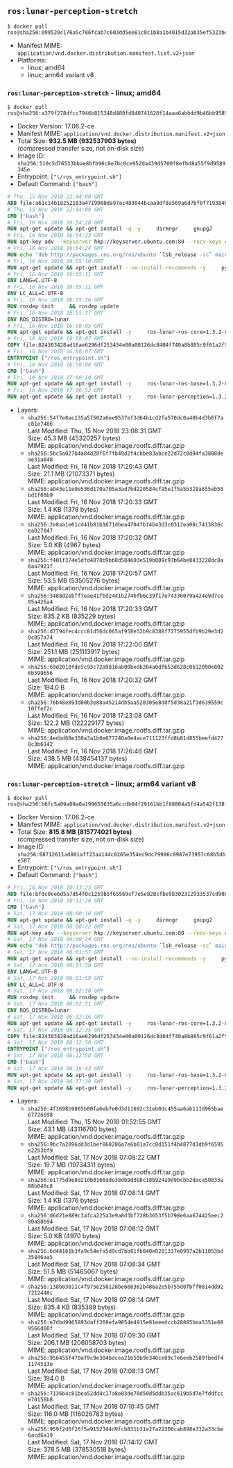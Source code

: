## `ros:lunar-perception-stretch`

```console
$ docker pull ros@sha256:099520c176a5c786fcab7c603dd5ee81c0c1b8a1b4015d32ab35ef5323beeb6a
```

-	Manifest MIME: `application/vnd.docker.distribution.manifest.list.v2+json`
-	Platforms:
	-	linux; amd64
	-	linux; arm64 variant v8

### `ros:lunar-perception-stretch` - linux; amd64

```console
$ docker pull ros@sha256:a379f278dfcc7946b815348d480fd840741620f14aaa6abbdd9b46bb9585b7f5
```

-	Docker Version: 17.06.2-ce
-	Manifest MIME: `application/vnd.docker.distribution.manifest.v2+json`
-	Total Size: **932.5 MB (932537903 bytes)**  
	(compressed transfer size, not on-disk size)
-	Image ID: `sha256:510c5d76533bbae8bfb96c8e7bc0ce952da439d5700f8efbd8a55f9d9589345e`
-	Entrypoint: `["\/ros_entrypoint.sh"]`
-	Default Command: `["bash"]`

```dockerfile
# Thu, 15 Nov 2018 22:44:00 GMT
ADD file:a61c14b18252183a4719980da97ac483044bcaa9df8a569a6d7bf0f719384b5e in / 
# Thu, 15 Nov 2018 22:44:09 GMT
CMD ["bash"]
# Fri, 16 Nov 2018 16:54:20 GMT
RUN apt-get update && apt-get install -q -y     dirmngr     gnupg2     lsb-release     && rm -rf /var/lib/apt/lists/*
# Fri, 16 Nov 2018 16:54:23 GMT
RUN apt-key adv --keyserver hkp://keyserver.ubuntu.com:80 --recv-keys 421C365BD9FF1F717815A3895523BAEEB01FA116
# Fri, 16 Nov 2018 16:54:24 GMT
RUN echo "deb http://packages.ros.org/ros/ubuntu `lsb_release -sc` main" > /etc/apt/sources.list.d/ros-latest.list
# Fri, 16 Nov 2018 16:55:10 GMT
RUN apt-get update && apt-get install --no-install-recommends -y     python-rosdep     python-rosinstall     python-vcstools     && rm -rf /var/lib/apt/lists/*
# Fri, 16 Nov 2018 16:55:11 GMT
ENV LANG=C.UTF-8
# Fri, 16 Nov 2018 16:55:11 GMT
ENV LC_ALL=C.UTF-8
# Fri, 16 Nov 2018 16:55:36 GMT
RUN rosdep init     && rosdep update
# Fri, 16 Nov 2018 16:55:37 GMT
ENV ROS_DISTRO=lunar
# Fri, 16 Nov 2018 16:58:05 GMT
RUN apt-get update && apt-get install -y     ros-lunar-ros-core=1.3.2-0*     && rm -rf /var/lib/apt/lists/*
# Fri, 16 Nov 2018 16:58:07 GMT
COPY file:824303428ad16ae6296df253434e00a00126dc8404f740a8b885c9f61a2f5fcb in / 
# Fri, 16 Nov 2018 16:58:07 GMT
ENTRYPOINT ["/ros_entrypoint.sh"]
# Fri, 16 Nov 2018 16:58:08 GMT
CMD ["bash"]
# Fri, 16 Nov 2018 17:00:10 GMT
RUN apt-get update && apt-get install -y     ros-lunar-ros-base=1.3.2-0*     && rm -rf /var/lib/apt/lists/*
# Fri, 16 Nov 2018 17:06:52 GMT
RUN apt-get update && apt-get install -y     ros-lunar-perception=1.3.2-0*     && rm -rf /var/lib/apt/lists/*
```

-	Layers:
	-	`sha256:54f7e8ac135a5f502a6ee9537ef3d64b1cd2fa570dc0a40b4d3b6f7ac81e7486`  
		Last Modified: Thu, 15 Nov 2018 23:08:31 GMT  
		Size: 45.3 MB (45320257 bytes)  
		MIME: application/vnd.docker.image.rootfs.diff.tar.gzip
	-	`sha256:5bc5a027b4a84d28f6f7fb49d2f4cbbe83abce22d72c0d94fa3808deae31a648`  
		Last Modified: Fri, 16 Nov 2018 17:20:43 GMT  
		Size: 21.1 MB (21073371 bytes)  
		MIME: application/vnd.docker.image.rootfs.diff.tar.gzip
	-	`sha256:a043e11e0e536d170a705a3ad7bd220584cf95e1f5a5b328a655eb55bd1f60b9`  
		Last Modified: Fri, 16 Nov 2018 17:20:33 GMT  
		Size: 1.4 KB (1378 bytes)  
		MIME: application/vnd.docker.image.rootfs.diff.tar.gzip
	-	`sha256:2e8aa1e61cd41b81b1671dbea4704fb14b43d3c0312ea08c7413836cea027047`  
		Last Modified: Fri, 16 Nov 2018 17:20:32 GMT  
		Size: 5.0 KB (4967 bytes)  
		MIME: application/vnd.docker.image.rootfs.diff.tar.gzip
	-	`sha256:f401f374e5dfd4878b9bb8d584603e519b009c97b64be8433228dc8a6aa7921f`  
		Last Modified: Fri, 16 Nov 2018 17:20:57 GMT  
		Size: 53.5 MB (53505276 bytes)  
		MIME: application/vnd.docker.image.rootfs.diff.tar.gzip
	-	`sha256:3488d2ebff7eae41fbd2441b274bfb6c39f17e74336079a424e9d7ce85a426a4`  
		Last Modified: Fri, 16 Nov 2018 17:20:33 GMT  
		Size: 835.2 KB (835229 bytes)  
		MIME: application/vnd.docker.image.rootfs.diff.tar.gzip
	-	`sha256:d7794fec4ccc81d56dc065af958e32b9c8388f7275955dfb9b29e3d20c857a74`  
		Last Modified: Fri, 16 Nov 2018 17:22:00 GMT  
		Size: 251.1 MB (251113917 bytes)  
		MIME: application/vnd.docker.image.rootfs.diff.tar.gzip
	-	`sha256:69d2010fde5c93c72a9816ab00bedb264a0dfb53d628c0b12090e8026b599656`  
		Last Modified: Fri, 16 Nov 2018 17:20:32 GMT  
		Size: 194.0 B  
		MIME: application/vnd.docker.image.rootfs.diff.tar.gzip
	-	`sha256:76b48e893d80b3e88a45214db5aa520305e8ddf5d38a21f3d639559c10ffef2c`  
		Last Modified: Fri, 16 Nov 2018 17:23:08 GMT  
		Size: 122.2 MB (122229177 bytes)  
		MIME: application/vnd.docker.image.rootfs.diff.tar.gzip
	-	`sha256:4edbd68e350a3a1b0e077240a0e4ace711123ffd8b81d855beefd4278c3b6142`  
		Last Modified: Fri, 16 Nov 2018 17:26:46 GMT  
		Size: 438.5 MB (438454137 bytes)  
		MIME: application/vnd.docker.image.rootfs.diff.tar.gzip

### `ros:lunar-perception-stretch` - linux; arm64 variant v8

```console
$ docker pull ros@sha256:b6fc5a09a09a0a199655635a6ccdb04f29161bb1f88804a5fd4a542f138f8f58
```

-	Docker Version: 17.06.2-ce
-	Manifest MIME: `application/vnd.docker.distribution.manifest.v2+json`
-	Total Size: **815.8 MB (815774021 bytes)**  
	(compressed transfer size, not on-disk size)
-	Image ID: `sha256:08712611ad801aff23aa144c0265e354ec9dc79986c0987e73957c68b5dbe507`
-	Entrypoint: `["\/ros_entrypoint.sh"]`
-	Default Command: `["bash"]`

```dockerfile
# Fri, 16 Nov 2018 10:13:25 GMT
ADD file:bf8c0ee6d5a7d54f0c1259b5f65569cf7e5e828cfbe98302312933537cd9087e in / 
# Fri, 16 Nov 2018 10:13:26 GMT
CMD ["bash"]
# Sat, 17 Nov 2018 06:00:16 GMT
RUN apt-get update && apt-get install -q -y     dirmngr     gnupg2     lsb-release     && rm -rf /var/lib/apt/lists/*
# Sat, 17 Nov 2018 06:00:22 GMT
RUN apt-key adv --keyserver hkp://keyserver.ubuntu.com:80 --recv-keys 421C365BD9FF1F717815A3895523BAEEB01FA116
# Sat, 17 Nov 2018 06:00:24 GMT
RUN echo "deb http://packages.ros.org/ros/ubuntu `lsb_release -sc` main" > /etc/apt/sources.list.d/ros-latest.list
# Sat, 17 Nov 2018 06:01:57 GMT
RUN apt-get update && apt-get install --no-install-recommends -y     python-rosdep     python-rosinstall     python-vcstools     && rm -rf /var/lib/apt/lists/*
# Sat, 17 Nov 2018 06:01:58 GMT
ENV LANG=C.UTF-8
# Sat, 17 Nov 2018 06:01:59 GMT
ENV LC_ALL=C.UTF-8
# Sat, 17 Nov 2018 06:02:50 GMT
RUN rosdep init     && rosdep update
# Sat, 17 Nov 2018 06:02:51 GMT
ENV ROS_DISTRO=lunar
# Sat, 17 Nov 2018 06:12:16 GMT
RUN apt-get update && apt-get install -y     ros-lunar-ros-core=1.3.2-0*     && rm -rf /var/lib/apt/lists/*
# Sat, 17 Nov 2018 06:12:35 GMT
COPY file:824303428ad16ae6296df253434e00a00126dc8404f740a8b885c9f61a2f5fcb in / 
# Sat, 17 Nov 2018 06:12:50 GMT
ENTRYPOINT ["/ros_entrypoint.sh"]
# Sat, 17 Nov 2018 06:12:50 GMT
CMD ["bash"]
# Sat, 17 Nov 2018 06:16:43 GMT
RUN apt-get update && apt-get install -y     ros-lunar-ros-base=1.3.2-0*     && rm -rf /var/lib/apt/lists/*
# Sat, 17 Nov 2018 06:37:30 GMT
RUN apt-get update && apt-get install -y     ros-lunar-perception=1.3.2-0*     && rm -rf /var/lib/apt/lists/*
```

-	Layers:
	-	`sha256:4f3698b9865b00fa6eb7e0d3d11692c31eb0dc455aa6ab111d965bae67726698`  
		Last Modified: Thu, 15 Nov 2018 01:52:55 GMT  
		Size: 43.1 MB (43116700 bytes)  
		MIME: application/vnd.docker.image.rootfs.diff.tar.gzip
	-	`sha256:9bc7a2896dd3d1bef868286a7e6b01a7cc8d151f4b4877d1db9f6595e2253bf9`  
		Last Modified: Sat, 17 Nov 2018 07:08:22 GMT  
		Size: 19.7 MB (19734311 bytes)  
		MIME: application/vnd.docker.image.rootfs.diff.tar.gzip
	-	`sha256:e1775d9e8d21db0160ade38db9d3b8c18b924a9d9bcbb2daca50833a88b046c8`  
		Last Modified: Sat, 17 Nov 2018 07:08:14 GMT  
		Size: 1.4 KB (1376 bytes)  
		MIME: application/vnd.docker.image.rootfs.diff.tar.gzip
	-	`sha256:d6d21e889c3afca225a3e9a8d3bf728b3653f5b798e6aa674425eec280a80b94`  
		Last Modified: Sat, 17 Nov 2018 07:08:12 GMT  
		Size: 5.0 KB (4970 bytes)  
		MIME: application/vnd.docker.image.rootfs.diff.tar.gzip
	-	`sha256:6d44161b3fa9c54efa5d9cd7bb81fb840e8281337e0997a2b11053bd35846aa5`  
		Last Modified: Sat, 17 Nov 2018 07:08:34 GMT  
		Size: 51.5 MB (51465067 bytes)  
		MIME: application/vnd.docker.image.rootfs.diff.tar.gzip
	-	`sha256:138b03811c4f975e258128be660362b486a2e5b755d0fbff0814dd927212440c`  
		Last Modified: Sat, 17 Nov 2018 07:08:14 GMT  
		Size: 835.4 KB (835399 bytes)  
		MIME: application/vnd.docker.image.rootfs.diff.tar.gzip
	-	`sha256:e7dbd9965893daff269efa9854e4915e81eeedccb28885bea5351e089566d60f`  
		Last Modified: Sat, 17 Nov 2018 07:09:30 GMT  
		Size: 206.1 MB (206058703 bytes)  
		MIME: application/vnd.docker.image.rootfs.diff.tar.gzip
	-	`sha256:956455f470af9c9e304bdcea21658b9e346ce89c7e6eeb2589fbedf41174513e`  
		Last Modified: Sat, 17 Nov 2018 07:08:13 GMT  
		Size: 194.0 B  
		MIME: application/vnd.docker.image.rootfs.diff.tar.gzip
	-	`sha256:7136b4c81bea52dd4c17a8e03de70d50d5ddb35ac619b5d7e7fddfcce70156b8`  
		Last Modified: Sat, 17 Nov 2018 07:10:45 GMT  
		Size: 116.0 MB (116026783 bytes)  
		MIME: application/vnd.docker.image.rootfs.diff.tar.gzip
	-	`sha256:959f2d0f26f5a9152344d9fcb831b31e27a22300cab898e332a33cbe6acd6a19`  
		Last Modified: Sat, 17 Nov 2018 07:14:12 GMT  
		Size: 378.5 MB (378530518 bytes)  
		MIME: application/vnd.docker.image.rootfs.diff.tar.gzip
